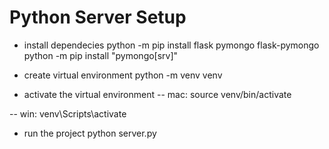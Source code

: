 # Python Server Setup

- install dependecies
python -m pip install flask pymongo flask-pymongo
python -m pip install "pymongo[srv]"

- create virtual environment
python -m venv venv

- activate the virtual environment
-- mac:
    source venv/bin/activate

-- win:
    venv\Scripts\activate

- run the project
python server.py
